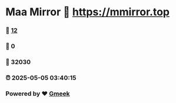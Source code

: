 # Maa Mirror :link: https://mmirror.top 
### :page_facing_up: [12](https://mmirror.top/tag.html) 
### :speech_balloon: 0 
### :hibiscus: 32030 
### :alarm_clock: 2025-05-05 03:40:15 
### Powered by :heart: [Gmeek](https://github.com/Meekdai/Gmeek)
